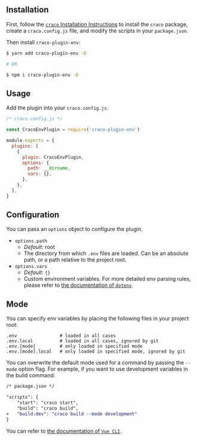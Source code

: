 ## Installation

First, follow the [`craco` Installation Instructions](https://github.com/gsoft-inc/craco/blob/master/packages/craco/README.md#installation) to install the `craco` package, create a `craco.config.js` file, and modify the scripts in your `package.json`.

Then install `craco-plugin-env`:

```bash
$ yarn add craco-plugin-env -D

# OR

$ npm i craco-plugin-env -D
```

## Usage

Add the plugin into your `craco.config.js`.

```js
/* craco.config.js */

const CracoEnvPlugin = require('craco-plugin-env')

module.exports = {
  plugins: [
    {
      plugin: CracoEnvPlugin,
      options: {
        path: __dirname,
        vars: {},
      },
    },
  ],
}
```

## Configuration

You can pass an `options` object to configure the plugin.

- `options.path`
  - _Default:_ root
  - The directory from which `.env` files are loaded. Can be an absolute path, or a path relative to the project root.
- `options.vars`
  - _Default_: `{}`
  - Custom environment variables. For more detailed env parsing rules, please refer to [the documentation of `dotenv`](https://github.com/motdotla/dotenv).

## Mode

You can specify env variables by placing the following files in your project root:

```
.env                # loaded in all cases
.env.local          # loaded in all cases, ignored by git
.env.[mode]         # only loaded in specified mode
.env.[mode].local   # only loaded in specified mode, ignored by git
```

You can overwrite the default mode used for a command by passing the `--mode` option flag. For example, if you want to use development variables in the build command:

```diff
/* package.json */

"scripts": {
    "start": "craco start",
    "build": "craco build",
+   "build:dev": "craco build --mode development"
}
```

You can refer to [the documentation of `Vue CLI`](https://cli.vuejs.org/guide/mode-and-env.html#modes-and-environment-variables).
